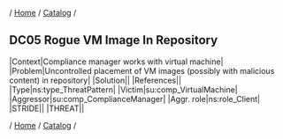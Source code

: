 / [Home](/acctp/) / [Catalog](/acctp/catalog/) /

## DC05 Rogue VM Image In Repository

|Context|Compliance manager works with virtual machine|
|Problem|Uncontrolled placement of VM images (possibly with malicious content) in repository|
|Solution||
|References||
|Type|ns:type_ThreatPattern|
|Victim|su:comp_VirtualMachine|
|Aggressor|su:comp_ComplianceManager|
|Aggr. role|ns:role_Client|
|STRIDE||
|THREAT||

/ [Home](/acctp/) / [Catalog](/acctp/catalog/) /

